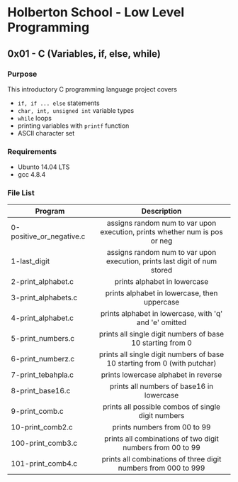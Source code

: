 # Holberton School - Low Level Programming
## 0x01 - C (Variables, if, else, while)

### Purpose
This introductory C programming language project covers
* `if, if ... else` statements
* `char, int, unsigned int` variable types
* `while` loops
* printing variables with `printf` function
* ASCII character set

### Requirements
* Ubunto 14.04 LTS
* gcc 4.8.4

### File List
| Program	  | Description						     |
| --------------- |:--------------------------------------------------------:|
| 0-positive_or_negative.c  | assigns random num to var upon execution, prints whether num is pos or neg |
| 1-last_digit      | assigns random num to var upon execution, prints last digit of num stored 	 |
| 2-print_alphabet.c	  | prints alphabet in lowercase |
| 3-print_alphabets.c 	  | prints alphabet in lowercase, then uppercase	     		     |
| 4-print_alphabet.c	  | prints alphabet in lowercase, with 'q' and 'e' omitted	     |
| 5-print_numbers.c	  | prints all single digit numbers of base 10 starting from 0		     |
| 6-print_numberz.c	  | prints all single digit numbers of base 10 starting from 0 (with putchar)    |
| 7-print_tebahpla.c	  | prints lowercase alphabet in reverse  |
| 8-print_base16.c	  | prints all numbers of base16 in lowercase 	       	     |
| 9-print_comb.c	  | prints all possible combos of single digit numbers	     |
| 10-print_comb2.c	  | prints numbers from 00 to 99  	       		     |
| 100-print_comb3.c	  | prints all combinations of two digit numbers from 00 to 99 |
| 101-print_comb4.c	  | prints all combinations of three digit numbers from 000 to 999